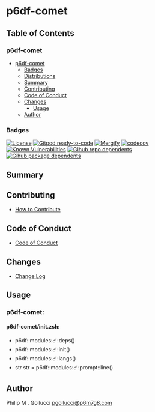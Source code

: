 # p6df-comet

## Table of Contents


### p6df-comet
- [p6df-comet](#p6df-comet)
  - [Badges](#badges)
  - [Distributions](#distributions)
  - [Summary](#summary)
  - [Contributing](#contributing)
  - [Code of Conduct](#code-of-conduct)
  - [Changes](#changes)
    - [Usage](#usage)
  - [Author](#author)

### Badges

[![License](https://img.shields.io/badge/License-Apache%202.0-yellowgreen.svg)](https://opensource.org/licenses/Apache-2.0)
[![Gitpod ready-to-code](https://img.shields.io/badge/Gitpod-ready--to--code-blue?logo=gitpod)](https://gitpod.io/#https://github.com/p6m7g8/p6df-comet)
[![Mergify](https://img.shields.io/endpoint.svg?url=https://gh.mergify.io/badges/p6m7g8/p6df-comet/&style=flat)](https://mergify.io)
[![codecov](https://codecov.io/gh/p6m7g8/p6df-comet/branch/master/graph/badge.svg?token=14Yj1fZbew)](https://codecov.io/gh/p6m7g8/p6df-comet)
[![Known Vulnerabilities](https://snyk.io/test/github/p6m7g8/p6df-comet/badge.svg?targetFile=package.json)](https://snyk.io/test/github/p6m7g8/p6df-comet?targetFile=package.json)
[![Gihub repo dependents](https://badgen.net/github/dependents-repo/p6m7g8/p6df-comet)](https://github.com/p6m7g8/p6df-comet/network/dependents?dependent_type=REPOSITORY)
[![Gihub package dependents](https://badgen.net/github/dependents-pkg/p6m7g8/p6df-comet)](https://github.com/p6m7g8/p6df-comet/network/dependents?dependent_type=PACKAGE)

## Summary

## Contributing

- [How to Contribute](CONTRIBUTING.md)

## Code of Conduct

- [Code of Conduct](https://github.com/p6m7g8/.github/blob/master/CODE_OF_CONDUCT.md)

## Changes

- [Change Log](CHANGELOG.md)

## Usage

### p6df-comet:

#### p6df-comet/init.zsh:

- p6df::modules::comet::deps()
- p6df::modules::comet::init()
- p6df::modules::comet::langs()
- str str = p6df::modules::comet::prompt::line()



## Author

Philip M . Gollucci <pgollucci@p6m7g8.com>
